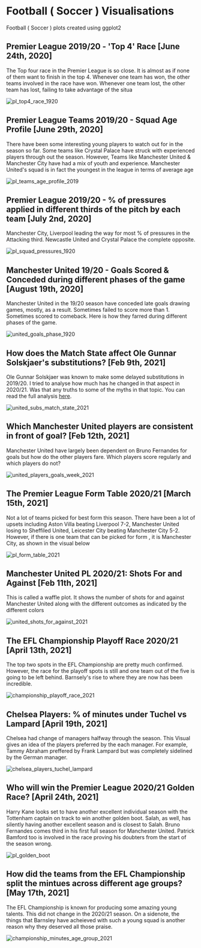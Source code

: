 # Football ( Soccer ) Visualisations #
Football ( Soccer ) plots created using ggplot2

## Premier League 2019/20 - 'Top 4' Race [June 24th, 2020] ##

The Top four race in the Premier League is so close. It is almost as if none of them want to finish in the top 4. Whenever one team has won, the other teams involved in the race have won. Whenever one team lost, the other team has lost, failing to take advantage of the situa

![pl_top4_race_1920](general/top4_race_1920.png)

## Premier League Teams 2019/20 - Squad Age Profile [June 29th, 2020] ##

There have been some interesting young players to watch out for in the season so far. Some teams like Crystal Palace have struck with experienced players through out the season. However, Teams like Manchester United & Manchester City have had a mix of youth and experience. Manchester United's squad is in fact the youngest in the league in terms of average age

![pl_teams_age_profile_2019](general/pl_teams_age_profile.png)

## Premier League 2019/20 - % of pressures applied in different thirds of the pitch by each team [July 2nd, 2020] ##

Manchester City, Liverpool leading the way for most % of pressures in the Attacking third. Newcastle United and Crystal Palace the complete opposite.

![pl_squad_pressures_1920](general/pl_squad_pressures_1920.png)

## Manchester United 19/20 - Goals Scored & Conceded during different phases of the game [August 19th, 2020] ##

Manchester United in the 19/20 season have conceded late goals drawing games, mostly, as a result. Sometimes failed to score more than 1. Sometimes scored to
comeback. Here is how they farred during different phases of the game.

![united_goals_phase_1920](united/united_goals_phase_1920.png)

## How does the Match State affect Ole Gunnar Solskjaer's substitutions? [Feb 9th, 2021] ##

Ole Gunnar Solskjaer was known to make some delayed substitutions in 2019/20. I tried to analyse how much has he changed in that aspect in 2020/21. Was that any truths to some of the myths in that topic. You can read the full analysis [here](https://twitter.com/VenkyReddevil/status/1359131984996405254?s=20).

![united_subs_match_state_2021](united/united_subs_match_state.png)

## Which Manchester United players are consistent in front of goal? [Feb 12th, 2021] ##

Manchester United have largely been dependent on Bruno Fernandes for goals but how do the other players fare. Which players score regularly and which players
do not?

![united_players_goals_week_2021](united/united_players_goals_week.png)

## The Premier League Form Table 2020/21 [March 15th, 2021] ##

Not a lot of teams picked for best form this season. There have been a lot of upsets including Aston Villa beating Liverpool 7-2, Manchester United losing to Sheffiled United, Leicester City beating Manchester City 5-2. However, if there is one team that can be picked for form , it is Manchester City, as shown in the visual below

![pl_form_table_2021](general/pl_form_table_2021.png)

## Manchester United PL 2020/21: Shots For and Against [Feb 11th, 2021] ##

This is called a waffle plot. It shows the number of shots for and against Manchester United along with the different outcomes as indicated by the different colors

![united_shots_for_against_2021](united/united_shots_for_against_2021.png)

## The EFL Championship Playoff Race 2020/21 [April 13th, 2021] ##

The top two spots in the EFL Championship are pretty much confirmed. However, the race for the playoff spots is still and one team out of the five is going to be left behind. Barnsely's rise to where they are now has been incredible.

![championship_playoff_race_2021](championship/championship_playoff_race_2021.png)

## Chelsea Players: % of minutes under Tuchel vs Lampard [April 19th, 2021] ##

Chelsea had change of managers halfway through the season. This Visual gives an idea of the players preferred by the each manager. For example, Tammy Abraham preffered by Frank Lampard but was completely sidelined by the German manager.

![chelsea_players_tuchel_lampard](chelsea/chelsea_tuchel_lampard.png)

## Who will win the Premier League 2020/21 Golden Race? [April 24th, 2021] ##

Harry Kane looks set to have another excellent individual season with the Tottenham captain on track to win another golden boot. Salah, as well, has silently having another excellent season and is closest to Salah. Bruno Fernandes comes third in his first full season for Manchester United. Patrick Bamford too is involved in the race proving his doubters from the start of the season wrong. 

![pl_golden_boot](general/golden_boot_pl.png)

## How did the teams from the EFL Championship split the mintues across different age groups? [May 17th, 2021] ##

The EFL Championship is known for producing some amazing young talents. This did not change in the 2020/21 season. On a sidenote, the things that Barnsley have acheieved with such a young squad is another reason why they deserved all those praise.

![championship_minutes_age_group_2021](championship/championship_age_group_minutes.png)

